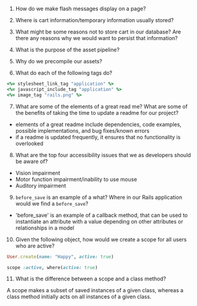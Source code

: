 1. How do we make flash messages display on a page?

2. Where is cart information/temporary information usually stored?

3. What might be some reasons not to store cart in our database? Are there any reasons why we would want to persist that information?

4. What is the purpose of the asset pipeline?

5. Why do we precompile our assets?

6. What do each of the following tags do?

```ruby
<%= stylesheet_link_tag "application" %>
<%= javascript_include_tag "application" %>
<%= image_tag "rails.png" %>
```

7. What are some of the elements of a great read me? What are some of the benefits of taking the time to update a readme for our project?

 - elements of a great readme include dependencies, code examples, possible implementations, and bug fixes/known errors
 - if a readme is updated frequently, it ensures that no functionality is overlooked

8. What are the top four accessibility issues that we as developers should be aware of?

  - Vision impairment
  - Motor function impairment/inability to use mouse
  - Auditory impairment

9. `before_save` is an example of a what? Where in our Rails application would we find a `before_save`?

  - 'before_save' is an example of a callback method, that can be used to instantiate an attribute with a value depending on other attributes or relationships in a model

10. Given the following object, how would we create a scope for all users who are active?

```ruby
User.create(name: "Happy", active: true)
```
```ruby
scope :active, where(active: true)
```

11. What is the difference between a scope and a class method?

  A scope makes a subset of saved instances of a given class, whereas a class method initially acts on all instances of a given class.
